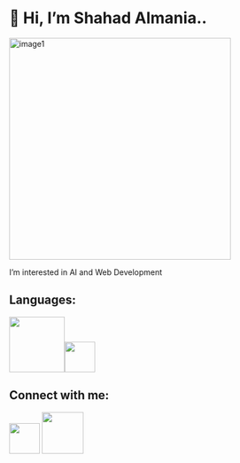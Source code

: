 # 👋 Hi, I’m Shahad Almania..
<img width="400" alt="image1" src="https://user-images.githubusercontent.com/114902383/194179552-e24490b2-bd4c-4250-ba76-5e0f11308367.png">


 I’m interested in AI and Web Development

## Languages:
<img width="100" src="https://s3.amazonaws.com/s3.timetoast.com/public/uploads/photos/12260009/java.png"><img width="55" src="https://logodix.com/logo/374728.png">

##  Connect with me:
<a href="https://www.linkedin.com/in/shahad-almania"> <img width="55" src="https://i.pinimg.com/originals/c3/b5/07/c3b507c021257c58436827156e17a7ef.png"></a>
<a href=mailto:Sh.almaniaa@gmail.com?> <img width="75" src="https://logos-world.net/wp-content/uploads/2020/11/Gmail-Logo.png"></a>



